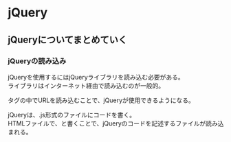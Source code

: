 # jQuery
## jQueryについてまとめていく
### jQueryの読み込み
jQueryを使用するにはjQueryライブラリを読み込む必要がある。  
ライブラリはインターネット経由で読み込むのが一般的。  
<head>タグの中でURLを読み込むことで、jQueryが使用できるようになる。

jQueryは、.js形式のファイルにコードを書く。  
HTMLファイルで、<script src="ファイルのURL"></script>と書くことで、jQueryのコードを記述するファイルが読み込まれる。   
<script>はCSSファイルの読み込みのように<head>タグの中にも書けるが、</body>の直前に書くことで、WEBページの表示速度をより早めることが出来る。

